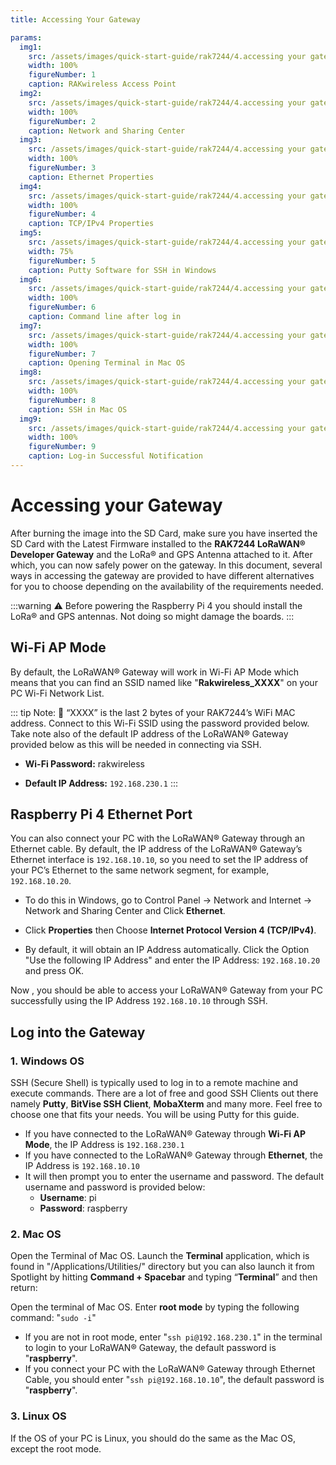 ```yaml
---
title: Accessing Your Gateway

params:
  img1:
    src: /assets/images/quick-start-guide/rak7244/4.accessing your gateway/wifi.jpg
    width: 100%
    figureNumber: 1
    caption: RAKwireless Access Point
  img2:
    src: /assets/images/quick-start-guide/rak7244/4.accessing your gateway/networ&sharing.png
    width: 100%
    figureNumber: 2
    caption: Network and Sharing Center
  img3:
    src: /assets/images/quick-start-guide/rak7244/4.accessing your gateway/ethernetproperties.jpg
    width: 100%
    figureNumber: 3
    caption: Ethernet Properties
  img4:
    src: /assets/images/quick-start-guide/rak7244/4.accessing your gateway/tcpipv4.jpg
    width: 100%
    figureNumber: 4
    caption: TCP/IPv4 Properties
  img5:
    src: /assets/images/quick-start-guide/rak7244/4.accessing your gateway/puttywindows.png
    width: 75%
    figureNumber: 5
    caption: Putty Software for SSH in Windows
  img6:
    src: /assets/images/quick-start-guide/rak7244/4.accessing your gateway/commandline.png
    width: 100%
    figureNumber: 6
    caption: Command line after log in
  img7:
    src: /assets/images/quick-start-guide/rak7244/4.accessing your gateway/mac_terminal.jpg
    width: 100%
    figureNumber: 7
    caption: Opening Terminal in Mac OS
  img8:
    src: /assets/images/quick-start-guide/rak7244/4.accessing your gateway/sshmac.jpg
    width: 100%
    figureNumber: 8
    caption: SSH in Mac OS
  img9:
    src: /assets/images/quick-start-guide/rak7244/4.accessing your gateway/loginsuccess.jpg
    width: 100%
    figureNumber: 9
    caption: Log-in Successful Notification
---
```


# Accessing your Gateway
After burning the image into the SD Card, make sure you have inserted the SD Card with the Latest Firmware installed to the **RAK7244 LoRaWAN® Developer Gateway** and the LoRa® and GPS Antenna attached to it. After which, you can now safely power on the gateway. In this document, several ways in accessing the gateway are provided to have different alternatives for you to choose depending on the availability of the requirements needed.

:::warning 
:warning: Before powering the Raspberry Pi 4 you should install the LoRa® and GPS antennas. Not doing so might damage the boards.
:::

## Wi-Fi AP Mode
By default, the LoRaWAN® Gateway will work in Wi-Fi AP Mode which means that you can find an SSID named like "**Rakwireless_XXXX**" on your PC Wi-Fi Network List.

<rk-img :params="$page.frontmatter.params.img1" />

::: tip Note: 
:pencil: “XXXX” is the last 2 bytes of your RAK7244’s WiFi MAC address. Connect to this Wi-Fi SSID using the password provided below. Take note also  of the default IP address of the LoRaWAN® Gateway provided below as this will be needed in connecting via SSH.

* **Wi-Fi Password:** rakwireless

* **Default IP Address:** `192.168.230.1`
:::

## Raspberry Pi 4 Ethernet Port
You can also connect your PC with the LoRaWAN® Gateway through an Ethernet cable. By default, the IP address of the LoRaWAN® Gateway’s Ethernet interface is `192.168.10.10`, so you need to set the IP address of your PC’s Ethernet to the same network segment, for example, `192.168.10.20`.

* To do this in Windows, go to Control Panel -> Network and Internet -> Network and Sharing Center and Click **Ethernet**.

<rk-img :params="$page.frontmatter.params.img2" />

* Click **Properties** then Choose **Internet Protocol Version 4 (TCP/IPv4)**.

<rk-img :params="$page.frontmatter.params.img3" />

* By default, it will obtain an IP Address automatically. Click the Option "Use the following IP Address" and enter the IP Address: `192.168.10.20` and press OK.

<rk-img :params="$page.frontmatter.params.img4" />

Now , you should be able to access your LoRaWAN® Gateway from your PC successfully using the IP Address `192.168.10.10` through SSH.

## Log into the Gateway 
### 1. Windows OS
SSH (Secure Shell) is typically used to log in to a remote machine and execute commands. There are a lot of free and good SSH Clients out there namely **Putty**, **BitVise SSH Client**, **MobaXterm** and many more. Feel free to choose one that fits your needs. You will be using Putty for this guide.

<rk-img :params="$page.frontmatter.params.img5" />

* If you have connected to the LoRaWAN® Gateway through **Wi-Fi AP Mode**, the IP Address is `192.168.230.1`
* If you have connected to the LoRaWAN® Gateway through **Ethernet**, the IP Address is `192.168.10.10`
* It will then prompt you to enter the username and password. The default username and password is provided below:
  * **Username**: pi
  * **Password**: raspberry

<rk-img :params="$page.frontmatter.params.img6" />

### 2. Mac OS
Open the Terminal of Mac OS. Launch the **Terminal** application, which is found in "/Applications/Utilities/" directory but you can also launch it from Spotlight by hitting **Command + Spacebar** and typing “**Terminal**” and then return:

<rk-img :params="$page.frontmatter.params.img7" />

Open the terminal of Mac OS. Enter **root mode** by typing the following command: "`sudo -i`"

<rk-img :params="$page.frontmatter.params.img8" />

* If you are not in root mode, enter "`ssh pi@192.168.230.1`" in the terminal to login to your LoRaWAN® Gateway, the default password is "**raspberry**".
* If you connect your PC with the LoRaWAN® Gateway through Ethernet Cable, you should enter "`ssh pi@192.168.10.10`", the default password is "**raspberry**".

<rk-img :params="$page.frontmatter.params.img9" />

### 3. Linux OS
If the OS of your PC is Linux, you should do the same as the Mac OS, except the root mode.